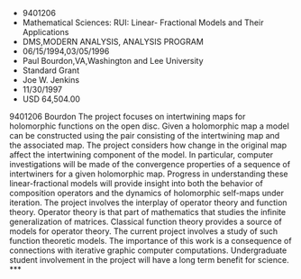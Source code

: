 
* 9401206
* Mathematical Sciences: RUI: Linear- Fractional Models and Their Applications
* DMS,MODERN ANALYSIS, ANALYSIS PROGRAM
* 06/15/1994,03/05/1996
* Paul Bourdon,VA,Washington and Lee University
* Standard Grant
* Joe W. Jenkins
* 11/30/1997
* USD 64,504.00

9401206 Bourdon The project focuses on intertwining maps for holomorphic
functions on the open disc. Given a holomorphic map a model can be constructed
using the pair consisting of the intertwining map and the associated map. The
project considers how change in the original map affect the intertwining
component of the model. In particular, computer investigations will be made of
the convergence properties of a sequence of intertwiners for a given holomorphic
map. Progress in understanding these linear-fractional models will provide
insight into both the behavior of composition operators and the dynamics of
holomorphic self-maps under iteration. The project involves the interplay of
operator theory and function theory. Operator theory is that part of mathematics
that studies the infinite generalization of matrices. Classical function theory
provides a source of models for operator theory. The current project involves a
study of such function theoretic models. The importance of this work is a
consequence of connections with iterative graphic computer computations.
Undergraduate student involvement in the project will have a long term benefit
for science. ***
